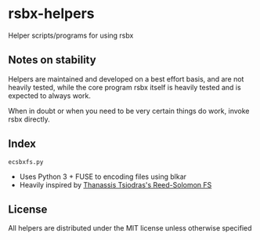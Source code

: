 # rsbx-helpers

Helper scripts/programs for using rsbx

## Notes on stability

Helpers are maintained and developed on a best effort basis, and are not heavily tested, while the core program rsbx itself is heavily tested and is expected to always work.

When in doubt or when you need to be very certain things do work, invoke rsbx directly.

## Index

`ecsbxfs.py`

- Uses Python 3 + FUSE to encoding files using blkar
- Heavily inspired by [Thanassis Tsiodras's Reed-Solomon FS](https://www.thanassis.space/rsbep.html)

## License

All helpers are distributed under the MIT license unless otherwise specified
